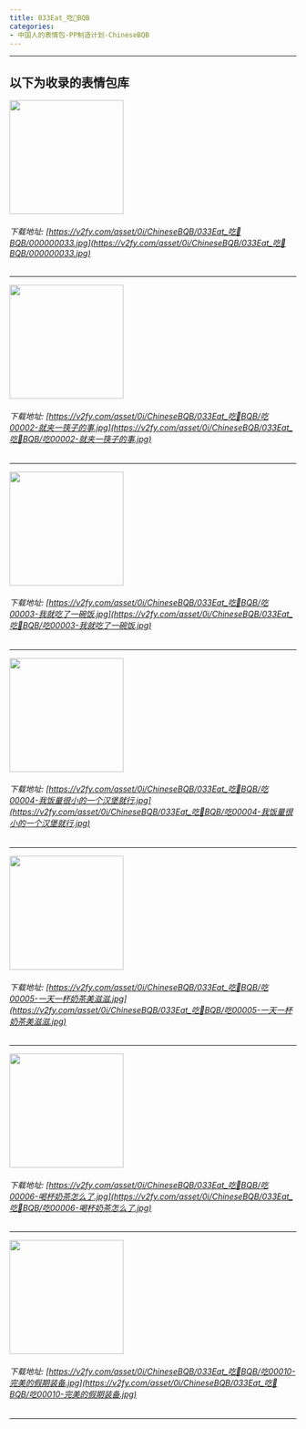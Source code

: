 ```yaml
---
title: 033Eat_吃🍔BQB
categories:
- 中国人的表情包-PP制造计划-ChineseBQB
---
```


------
## 以下为收录的表情包库

<!-- more -->

<img height='200px' style='height:200px;'  src='https://v2fy.com/asset/0i/ChineseBQB/033Eat_吃🍔BQB/000000033.jpg' data-original='https://v2fy.com/asset/0i/ChineseBQB/033Eat_吃🍔BQB/000000033.jpg' /><br/><h6>下载地址: [https://v2fy.com/asset/0i/ChineseBQB/033Eat_吃🍔BQB/000000033.jpg](https://v2fy.com/asset/0i/ChineseBQB/033Eat_吃🍔BQB/000000033.jpg)</h6><hr/><img height='200px' style='height:200px;'  src='https://v2fy.com/asset/0i/ChineseBQB/033Eat_吃🍔BQB/吃00002-就夹一筷子的事.jpg' data-original='https://v2fy.com/asset/0i/ChineseBQB/033Eat_吃🍔BQB/吃00002-就夹一筷子的事.jpg' /><br/><h6>下载地址: [https://v2fy.com/asset/0i/ChineseBQB/033Eat_吃🍔BQB/吃00002-就夹一筷子的事.jpg](https://v2fy.com/asset/0i/ChineseBQB/033Eat_吃🍔BQB/吃00002-就夹一筷子的事.jpg)</h6><hr/><img height='200px' style='height:200px;'  src='https://v2fy.com/asset/0i/ChineseBQB/033Eat_吃🍔BQB/吃00003-我就吃了一碗饭.jpg' data-original='https://v2fy.com/asset/0i/ChineseBQB/033Eat_吃🍔BQB/吃00003-我就吃了一碗饭.jpg' /><br/><h6>下载地址: [https://v2fy.com/asset/0i/ChineseBQB/033Eat_吃🍔BQB/吃00003-我就吃了一碗饭.jpg](https://v2fy.com/asset/0i/ChineseBQB/033Eat_吃🍔BQB/吃00003-我就吃了一碗饭.jpg)</h6><hr/><img height='200px' style='height:200px;'  src='https://v2fy.com/asset/0i/ChineseBQB/033Eat_吃🍔BQB/吃00004-我饭量很小的一个汉堡就行.jpg' data-original='https://v2fy.com/asset/0i/ChineseBQB/033Eat_吃🍔BQB/吃00004-我饭量很小的一个汉堡就行.jpg' /><br/><h6>下载地址: [https://v2fy.com/asset/0i/ChineseBQB/033Eat_吃🍔BQB/吃00004-我饭量很小的一个汉堡就行.jpg](https://v2fy.com/asset/0i/ChineseBQB/033Eat_吃🍔BQB/吃00004-我饭量很小的一个汉堡就行.jpg)</h6><hr/><img height='200px' style='height:200px;'  src='https://v2fy.com/asset/0i/ChineseBQB/033Eat_吃🍔BQB/吃00005-一天一杯奶茶美滋滋.jpg' data-original='https://v2fy.com/asset/0i/ChineseBQB/033Eat_吃🍔BQB/吃00005-一天一杯奶茶美滋滋.jpg' /><br/><h6>下载地址: [https://v2fy.com/asset/0i/ChineseBQB/033Eat_吃🍔BQB/吃00005-一天一杯奶茶美滋滋.jpg](https://v2fy.com/asset/0i/ChineseBQB/033Eat_吃🍔BQB/吃00005-一天一杯奶茶美滋滋.jpg)</h6><hr/><img height='200px' style='height:200px;'  src='https://v2fy.com/asset/0i/ChineseBQB/033Eat_吃🍔BQB/吃00006-喝杯奶茶怎么了.jpg' data-original='https://v2fy.com/asset/0i/ChineseBQB/033Eat_吃🍔BQB/吃00006-喝杯奶茶怎么了.jpg' /><br/><h6>下载地址: [https://v2fy.com/asset/0i/ChineseBQB/033Eat_吃🍔BQB/吃00006-喝杯奶茶怎么了.jpg](https://v2fy.com/asset/0i/ChineseBQB/033Eat_吃🍔BQB/吃00006-喝杯奶茶怎么了.jpg)</h6><hr/><img height='200px' style='height:200px;'  src='https://v2fy.com/asset/0i/ChineseBQB/033Eat_吃🍔BQB/吃00010-完美的假期装备.jpg' data-original='https://v2fy.com/asset/0i/ChineseBQB/033Eat_吃🍔BQB/吃00010-完美的假期装备.jpg' /><br/><h6>下载地址: [https://v2fy.com/asset/0i/ChineseBQB/033Eat_吃🍔BQB/吃00010-完美的假期装备.jpg](https://v2fy.com/asset/0i/ChineseBQB/033Eat_吃🍔BQB/吃00010-完美的假期装备.jpg)</h6><hr/>